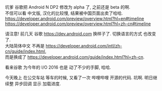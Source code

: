 坑爹 谷歌把 Android N DP2 修改为 alpha 了, 之前还是 beta 的啊.  
不信可以看 中文版, 汉化的比较慢, 结果被中国页面出卖了哈哈.  
https://developer.android.com/preview/overview.html?hl=en#timeline  
https://developer.android.com/preview/overview.html?hl=zh-cn#timeline  


请注意! 前几天 谷歌 https://dev.android.com 换样子了. 切换语言的方式 也改变了.  
大陆简体中文 不再是 https://developer.android.com/intl/zh-cn/guide/index.html,  
而是换成了 https://developer.android.com/guide/index.html?hl=zh-cn.  

看来谷歌 为今年的 I/O 2016 也是 动了不少的手脚, 哈哈.

今天晚上 在公交车站 等车的时候, 又看了一次 哔哩哔哩 开源的代码. 坑啊. 明日继续整 异步回调 显示 加载进度.
